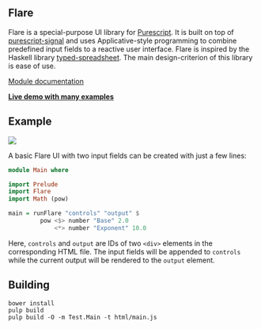 ## Flare

Flare is a special-purpose UI library for
[Purescript](https://github.com/purescript/purescript). It is built on top
of [purescript-signal](https://github.com/bodil/purescript-signal) and uses
Applicative-style programming to combine predefined input fields to a reactive
user interface. Flare is inspired by the Haskell library
[typed-spreadsheet](https://github.com/Gabriel439/Haskell-Typed-Spreadsheet-Library).
The main design-criterion of this library is ease of use.

[Module documentation](http://pursuit.purescript.org/packages/purescript-flare/)

[**Live demo with many examples**](http://sharkdp.github.io/purescript-flare/)


## Example

![](http://i.imgur.com/YTQjTG8.png)

A basic Flare UI with two input fields can be created with just a few lines:

``` purescript
module Main where

import Prelude
import Flare
import Math (pow)

main = runFlare "controls" "output" $
         pow <$> number "Base" 2.0
             <*> number "Exponent" 10.0
```

Here, `controls` and `output` are IDs of two `<div>` elements in the
corresponding HTML file. The input fields will be appended to `controls` while
the current output will be rendered to the `output` element.

## Building
```
bower install
pulp build
pulp build -O -m Test.Main -t html/main.js
```
